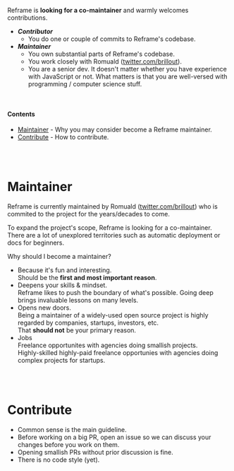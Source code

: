 <!---






    WARNING, READ THIS.
    This is a computed file. Do not edit.
    Edit `/docs/contributing.template.md` instead.












    WARNING, READ THIS.
    This is a computed file. Do not edit.
    Edit `/docs/contributing.template.md` instead.












    WARNING, READ THIS.
    This is a computed file. Do not edit.
    Edit `/docs/contributing.template.md` instead.












    WARNING, READ THIS.
    This is a computed file. Do not edit.
    Edit `/docs/contributing.template.md` instead.












    WARNING, READ THIS.
    This is a computed file. Do not edit.
    Edit `/docs/contributing.template.md` instead.






-->

Reframe is **looking for a co-maintainer** and warmly welcomes contributions.

- **_Contributor_**
  - You do one or couple of commits to Reframe's codebase.
- **_Maintainer_**
  - You own substantial parts of Reframe's codebase.
  - You work closely with Romuald ([twitter.com/brillout](https://twitter.com/brillout)).
  - You are a senior dev.
    It doesn't matter whether you have experience with JavaScript or not.
    What matters is that you are well-versed with programming / computer science stuff.

<br/>

#### Contents

 - [Maintainer](#maintainer) - Why you may consider become a Reframe maintainer.
 - [Contribute](#contribute) - How to contribute.

<br/>
<br/>

# Maintainer

Reframe is currently maintained by Romuald ([twitter.com/brillout](https://twitter.com/brillout))
who is commited to the project for the years/decades to come.

To expand the project's scope, Reframe is looking for a co-maintainer.
There are a lot of unexplored territories such as automatic deployment
or docs for beginners.

Why should I become a maintainer?
- Because it's fun and interesting.
  <br/>
  Should be the **first and most important reason**.
- Deepens your skills & mindset.
  <br/>
  Reframe likes to push the boundary of what's possible.
  Going deep brings invaluable lessons on many levels.
- Opens new doors.
  <br/>
  Being a maintainer of a widely-used open source project is highly regarded by companies, startups, investors, etc.
  <br/>
  That **should not** be your primary reason.
- Jobs
  <br/>
  Freelance opportunites with agencies doing smallish projects.
  <br/>
  Highly-skilled highly-paid freelance opportunies with agencies doing complex projects for startups.

<br/>
<br/>

# Contribute

- Common sense is the main guideline.
- Before working on a big PR, open an issue so we can discuss your changes before you work on them.
- Opening smallish PRs without prior discussion is fine.
- There is no code style (yet).

<!---






    WARNING, READ THIS.
    This is a computed file. Do not edit.
    Edit `/docs/contributing.template.md` instead.












    WARNING, READ THIS.
    This is a computed file. Do not edit.
    Edit `/docs/contributing.template.md` instead.












    WARNING, READ THIS.
    This is a computed file. Do not edit.
    Edit `/docs/contributing.template.md` instead.












    WARNING, READ THIS.
    This is a computed file. Do not edit.
    Edit `/docs/contributing.template.md` instead.












    WARNING, READ THIS.
    This is a computed file. Do not edit.
    Edit `/docs/contributing.template.md` instead.






-->
